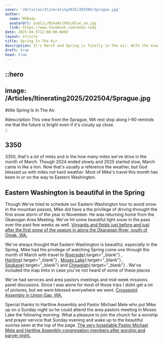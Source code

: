 ```yaml
---
cover: '/Articles/Itinerating2025/202504/Sprague.jpg'
author:
  name: MSRody
  avatarUrl: public/MikeWithMicBlue_sm.jpg
  link: https://www.facebook.com/mike.rody
date: 2025-04-5T12:00:00.000Z
layout: article
title: Spring In The Air
description: It's March and Spring is finally in the air. With the snow mostly gone we went East for some long and beautiful drives in the month of March.
draft: true
head: true
---
```


::hero
---
image: /Articles/Itinerating2025/202504/Sprague.jpg
---
#title
Spring Is In The Air.

#description
This view from the Sprague, WA rest stop along I-90 reminds me that the future is bright even if it's cloudy up close.  
::

## 3350

3350, that's a lot of miles and is the how many miles we've drive in the month of March. Though 2024 ended slowly and 2025 started slow, March came in like a lion. Now that's usually a reference the weather, but God blessed us with miles not hard weather. Most of Mike's travel this month has been in or on the way to Eastern Washington.

## Eastern Washington is beautiful in the Spring
Though We've tried to schedule our Eastern Washington tour to avoid snow in the mountian passes, Mike did have a the privilege of driving throught the first snow storm of the year in November. He was returning home from the Okanogan Area Meeting. We've hit some beautiful light snow in the pass over the past few weeks as well.
[Vinyards and fields just before and just after the first snow of the season in along the Okanagan River, south of Omak, WA.](/Articles/Itinerating2025/202503/FieldCollage.png)

We've always thought that Eastern Washington is beautiful, especially in the Spring. Mike had the privilege of watching Spring come one through the month of March with travel to [Riverside](https://maps.app.goo.gl/ekW1Xa5ryChZzM197){:target="_blank"} , [Hartline](https://maps.app.goo.gl/UBYCjh3DAtCwkS9b7){:target="_blank"} , [Moses Lake](https://maps.app.goo.gl/kNjjnPC3C5BeSs33A){:target="_blank"} , [Spokane](https://maps.app.goo.gl/rVhw68Xf9HmW7aPz6){:target="_blank"}  and [Chewelah](https://maps.app.goo.gl/Ss6R95XwFNZk5jQn8){:target="_blank"} . We've included the map links in case you've not heard of some of these places

We've had services and area pastors meetings and mid-week missions panel discusions. Since I was alone for most of those trips I didnt get a lot of pictures, but we were blessed everywhere we went. 
[Crosspoint Assembly in Union Gap, WA.](/Articles/Itinerating2025/202503/Crosspoint.jpg)

Special thanks to Hartline Assembly and Pastor Michael Mele who put Mike up on a Sunday night so he could attend the area pastors meeting in Moses Lake the following morning.  What a pleasure to join the church for a worship and prayer service that Sunday evening and wake up to the beautiful sunrise seen at the top of the page.
[The very hospitable Pastor Michael Mele and Hartline Assembly congregation members after worship and paryer night.](/Articles/Itinerating2025/202503/Hartline.jpg)


